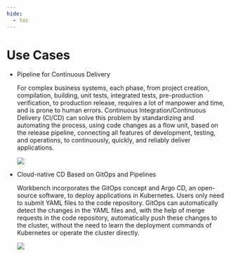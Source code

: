 ```yaml
---
hide:
  - toc
---
```


# Use Cases

- Pipeline for Continuous Delivery

    For complex business systems, each phase, from project creation, compilation, building, unit tests, integrated tests, pre-production verification, to production release, requires a lot of manpower and time, and is prone to human errors. Continuous Integration/Continuous Delivery (CI/CD) can solve this problem by standardizing and automating the process, using code changes as a flow unit, based on the release pipeline, connecting all features of development, testing, and operations, to continuously, quickly, and reliably deliver applications.

    ![](https://docs.daocloud.io/daocloud-docs-images/docs/en/docs/amamba/images/scenarios01.png)

- Cloud-native CD Based on GitOps and Pipelines

    Workbench incorporates the GitOps concept and Argo CD, an open-source software, to deploy applications in Kubernetes.
    Users only need to submit YAML files to the code repository. GitOps can automatically detect the changes in the YAML files and, with the help of merge requests in the code repository, automatically push these changes to the cluster, without the need to learn the deployment commands of Kubernetes or operate the cluster directly.

    ![](https://docs.daocloud.io/daocloud-docs-images/docs/en/docs/amamba/images/scenarios02.png)